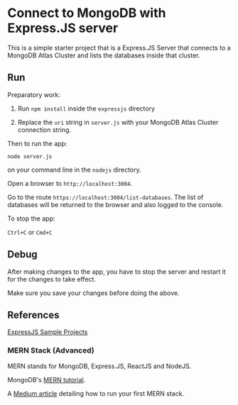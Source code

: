 # Connect to MongoDB with Express.JS server

This is a simple starter project that is a Express.JS Server that connects to a MongoDB Atlas Cluster and lists the databases inside that cluster.

## Run

Preparatory work:

1. Run `npm install` inside the `expressjs` directory

2. Replace the `uri` string in `server.js` with your MongoDB Atlas Cluster connection string.

Then to run the app:

`node server.js`

on your command line in the `nodejs` directory.

Open a browser to `http://localhost:3004`.

Go to the route `https://localhost:3004/list-databases`. The list of databases will be returned to the browser and also logged to the console.

To stop the app:

`Ctrl+C` or `Cmd+C`

## Debug

After making changes to the app, you have to stop the server and restart it for the changes to take effect.

Make sure you save your changes before doing the above.

## References

[ExpressJS Sample Projects](https://github.com/expressjs/express/tree/master)

### MERN Stack (Advanced)

MERN stands for MongoDB, Express.JS, ReactJS and NodeJS.

MongoDB's [MERN tutorial](https://www.mongodb.com/languages/mern-stack-tutorial).

A [Medium article](https://medium.com/swlh/how-to-create-your-first-mern-mongodb-express-js-react-js-and-node-js-stack-7e8b20463e66) detailing how to run your first MERN stack.
